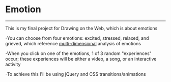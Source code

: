 # Emotion
-----

This is my final project for Drawing on the Web, which is about emotions

-You can choose from four emotions: excited, stressed, relaxed, and grieved, which reference [multi-dimensional](https://en.wikipedia.org/wiki/Emotion) analysis of emotions

-When you click on one of the emotions, 1 of 3 random "experiences" occur; these experiences will be either a video, a song, or an interactive activity

-To achieve this I'll be using jQuery and CSS transitions/animations

